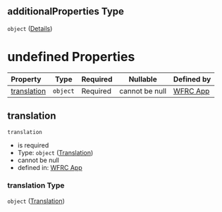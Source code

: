 ## additionalProperties Type

`object` ([Details](config-properties-translations-additionalproperties.md))

# undefined Properties

| Property                    | Type     | Required | Nullable       | Defined by                                                                                                                                                                       |
| :-------------------------- | -------- | -------- | -------------- | :------------------------------------------------------------------------------------------------------------------------------------------------------------------------------- |
| [translation](#translation) | `object` | Required | cannot be null | [WFRC App](config-definitions-translation.md "https&#x3A;//wfrc.org/wasatch-choice-map/config.schema.json#/properties/translations/additionalProperties/properties/translation") |

## translation




`translation`

-   is required
-   Type: `object` ([Translation](config-definitions-translation.md))
-   cannot be null
-   defined in: [WFRC App](config-definitions-translation.md "https&#x3A;//wfrc.org/wasatch-choice-map/config.schema.json#/properties/translations/additionalProperties/properties/translation")

### translation Type

`object` ([Translation](config-definitions-translation.md))
